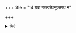 +++
title = "14 यदा मरुत्वतेऽनूक्तमथ न"

+++

<details><summary>थिते</summary>

यदा मरुत्वतेऽनूक्तमथ न देयं न प्रतिगृह्यम् १४
</details>
